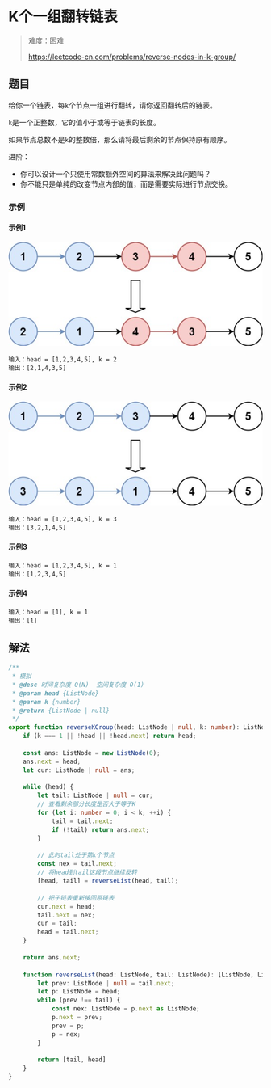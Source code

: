 # K个一组翻转链表

> 难度：困难
>
> https://leetcode-cn.com/problems/reverse-nodes-in-k-group/

## 题目

给你一个链表，每`k`个节点一组进行翻转，请你返回翻转后的链表。

`k`是一个正整数，它的值小于或等于链表的长度。

如果节点总数不是`k`的整数倍，那么请将最后剩余的节点保持原有顺序。

进阶：

- 你可以设计一个只使用常数额外空间的算法来解决此问题吗？
- 你不能只是单纯的改变节点内部的值，而是需要实际进行节点交换。

### 示例

#### 示例1

![reverse-nodes-in-k-group-1](../../assets/images/problemset/reverse-nodes-in-k-group-1.jpg)

```
输入：head = [1,2,3,4,5], k = 2
输出：[2,1,4,3,5]
```

#### 示例2

![reverse-nodes-in-k-group-2](../../assets/images/problemset/reverse-nodes-in-k-group-2.jpg)

```
输入：head = [1,2,3,4,5], k = 3
输出：[3,2,1,4,5]
```

#### 示例3

```
输入：head = [1,2,3,4,5], k = 1
输出：[1,2,3,4,5]
```

#### 示例4

```
输入：head = [1], k = 1
输出：[1]
```

## 解法

```typescript
/**
 * 模拟
 * @desc 时间复杂度 O(N)  空间复杂度 O(1)
 * @param head {ListNode}
 * @param k {number}
 * @return {ListNode | null}
 */
export function reverseKGroup(head: ListNode | null, k: number): ListNode | null {
    if (k === 1 || !head || !head.next) return head;

    const ans: ListNode = new ListNode(0);
    ans.next = head;
    let cur: ListNode | null = ans;

    while (head) {
        let tail: ListNode | null = cur;
        // 查看剩余部分长度是否大于等于K
        for (let i: number = 0; i < k; ++i) {
            tail = tail.next;
            if (!tail) return ans.next;
        }

        // 此时tail处于第k个节点
        const nex = tail.next;
        // 将head到tail这段节点继续反转
        [head, tail] = reverseList(head, tail);

        // 把子链表重新接回原链表
        cur.next = head;
        tail.next = nex;
        cur = tail;
        head = tail.next;
    }

    return ans.next;

    function reverseList(head: ListNode, tail: ListNode): [ListNode, ListNode] {
        let prev: ListNode | null = tail.next;
        let p: ListNode = head;
        while (prev !== tail) {
            const nex: ListNode = p.next as ListNode;
            p.next = prev;
            prev = p;
            p = nex;
        }

        return [tail, head]
    }
}
```
